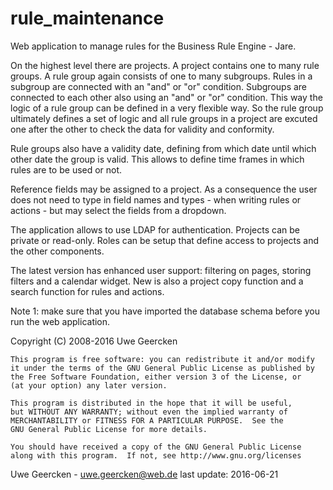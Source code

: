rule_maintenance
================

Web application to manage rules for the Business Rule Engine - Jare.

On the highest level there are projects. A project contains one to many rule groups. A rule group again consists of one to many subgroups. Rules in a subgroup are connected with an "and" or "or" condition. Subgroups are connected to each other also using an "and" or "or" condition. This way the logic of a rule group can be defined in a very flexible way. So the rule group ultimately defines a set of logic and all rule groups in a project are excuted one after the other to check the data for validity and conformity.

Rule groups also have a validity date, defining from which date until which other date the group is valid. This allows to define time frames in which rules are to be used or not.

Reference fields may be assigned to a project. As a consequence the user does not need to type in field names and types - when writing rules or actions - but may select the fields from a dropdown.

The application allows to use LDAP for authentication. Projects can be private or read-only. Roles can be setup that define access to projects and the other components.

The latest version has enhanced user support: filtering on pages, storing filters and a calendar widget. New is also a project copy function and a search function for rules and actions.

Note 1: make sure that you have imported the database schema before you run the web application.

   Copyright (C) 2008-2016  Uwe Geercken
    
    This program is free software: you can redistribute it and/or modify
    it under the terms of the GNU General Public License as published by
    the Free Software Foundation, either version 3 of the License, or
    (at your option) any later version.
    
    This program is distributed in the hope that it will be useful,
    but WITHOUT ANY WARRANTY; without even the implied warranty of
    MERCHANTABILITY or FITNESS FOR A PARTICULAR PURPOSE.  See the
    GNU General Public License for more details.
    
    You should have received a copy of the GNU General Public License
    along with this program.  If not, see http://www.gnu.org/licenses

Uwe Geercken - uwe.geercken@web.de
last update: 2016-06-21
